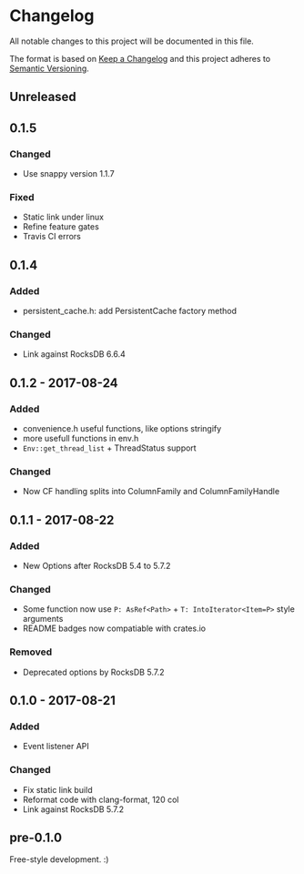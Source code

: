 # Changelog
All notable changes to this project will be documented in this file.

The format is based on [Keep a Changelog](http://keepachangelog.com/en/1.0.0/)
and this project adheres to [Semantic Versioning](http://semver.org/spec/v2.0.0.html).

## Unreleased

## 0.1.5
### Changed
- Use snappy version 1.1.7

### Fixed
- Static link under linux
- Refine feature gates
- Travis CI errors

## 0.1.4
### Added
- persistent_cache.h: add PersistentCache factory method

### Changed
- Link against RocksDB 6.6.4

## 0.1.2 - 2017-08-24
### Added
- convenience.h useful functions, like options stringify
- more usefull functions in env.h
- `Env::get_thread_list` + ThreadStatus support

### Changed
- Now CF handling splits into ColumnFamily and ColumnFamilyHandle

## 0.1.1 - 2017-08-22
### Added
- New Options after RocksDB 5.4 to 5.7.2

### Changed
- Some function now use `P: AsRef<Path>` + `T: IntoIterator<Item=P>` style arguments
- README badges now compatiable with crates.io

### Removed
- Deprecated options by RocksDB 5.7.2

## 0.1.0 - 2017-08-21
### Added
- Event listener API

### Changed
- Fix static link build
- Reformat code with clang-format, 120 col
- Link against RocksDB 5.7.2

## pre-0.1.0
Free-style development. :)

